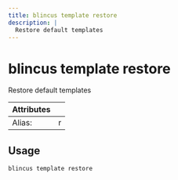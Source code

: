 ```yaml
---
title: blincus template restore
description: | 
  Restore default templates
---
```


# blincus template restore

Restore default templates

| Attributes       | &nbsp;
|------------------|-------------
| Alias:           | r

## Usage

```bash
blincus template restore
```


